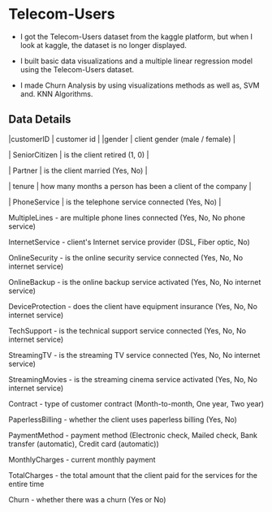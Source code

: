# Telecom-Users
* I got the Telecom-Users dataset from the kaggle platform, but when I look at kaggle, the dataset is no longer displayed.

* I built basic data visualizations and a multiple linear regression model using the Telecom-Users dataset.

* I made Churn Analysis by using visualizations methods as well as, SVM and. KNN Algorithms.


Data Details
---------------

|customerID | customer id |
|gender | client gender (male / female) |

| SeniorCitizen | is the client retired (1, 0) |

| Partner | is the client married (Yes, No) |

| tenure | how many months a person has been a client of the company |

| PhoneService | is the telephone service connected (Yes, No) |

MultipleLines - are multiple phone lines connected (Yes, No, No phone service)

InternetService - client's Internet service provider (DSL, Fiber optic, No)

OnlineSecurity - is the online security service connected (Yes, No, No internet service)

OnlineBackup - is the online backup service activated (Yes, No, No internet service)

DeviceProtection - does the client have equipment insurance (Yes, No, No internet service)

TechSupport - is the technical support service connected (Yes, No, No internet service)

StreamingTV - is the streaming TV service connected (Yes, No, No internet service)

StreamingMovies - is the streaming cinema service activated (Yes, No, No internet service)

Contract - type of customer contract (Month-to-month, One year, Two year)

PaperlessBilling - whether the client uses paperless billing (Yes, No)

PaymentMethod - payment method (Electronic check, Mailed check, Bank transfer (automatic), Credit card (automatic))

MonthlyCharges - current monthly payment

TotalCharges - the total amount that the client paid for the services for the entire time

Churn - whether there was a churn (Yes or No)
